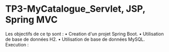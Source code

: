 # TP3-MyCatalogue_Servlet, JSP, Spring MVC
Les objectifs de ce tp sont :
• Creation d'un projet Spring Boot. 
• Utilisation de base de données H2.
• Utilisation de base de données MySQL.
Execution : 
